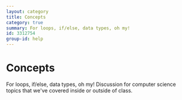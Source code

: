 ```yaml
---
layout: category
title: Concepts
category: true
summary: For loops, if/else, data types, oh my! 
id: 3312754
group-id: help
---
```


# Concepts
For loops, if/else, data types, oh my! Discussion for computer science topics that we've covered inside or outside of class.
